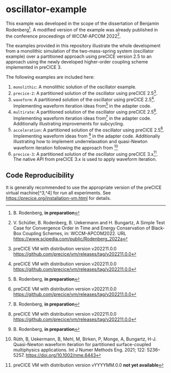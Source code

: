 # oscillator-example

This example was developed in the scope of the dissertation of Benjamin Rodenberg[^1]. A modified version of the example was already published in the conference proceedings of WCCM-APCOM 2022[^2].

The examples provided in this repository illustrate the whole development from a monolithic simulation of the two-mass-spring system (oscillator example) over a partitioned approach using preCICE version 2.5 to an approach using the newly developed higher-order coupling scheme implemented in preCICE 3.

The following examples are included here:

1) `monolithic`: A monolithic solution of the oscillator example.
2) `precice-2`: A partitioned solution of the oscillator using preCICE 2.5[^3].
3) `waveform`: A partitioned solution of the oscillator using preCICE 2.5[^3]. Implementing waveform iteration ideas from[^1] in the adapter code.
4) `multirate`: A partitioned solution of the oscillator using preCICE 2.5[^3]. Implementing waveform iteration ideas from[^1] in the adapter code. Additionally illustrating improvements for subcycling.
5) `acceleration`: A partitioned solution of the oscillator using preCICE 2.5[^3]. Implementing waveform ideas from [^1] in the adapter code. Additionally illustrating how to implement underrelaxation and quasi-Newton waveform iteration following the approach from [^5]
6) `precice-3`: A partitioned solution of the oscillator using preCICE 3.x[^4]. The native API from preCICE 3.x is used to apply waveform iteration.

## Code Reproducibility

It is generally recommended to use the appropriate version of the preCICE virtual machine[^3,^4] for run all experiments. See https://precice.org/installation-vm.html for details.

[^1]: B. Rodenberg, **in preparation**
[^2]: V. Schüller, B. Rodenberg, B. Uekermann and H. Bungartz, A Simple Test Case for Convergence Order in Time and Energy Conservation of Black-Box Coupling Schemes, in: WCCM-APCOM2022. URL https://www.scipedia.com/public/Rodenberg_2022a
[^3]: preCICE VM with distribution version v202211.0.0 https://github.com/precice/vm/releases/tag/v202211.0.0
[^4]: preCICE VM with distribution version vYYYYMM.0.0 **not yet available**
[^5]: Rüth, B, Uekermann, B, Mehl, M, Birken, P, Monge, A, Bungartz, H-J. Quasi-Newton waveform iteration for partitioned surface-coupled multiphysics applications. Int J Numer Methods Eng. 2021; 122: 5236– 5257. https://doi.org/10.1002/nme.6443
